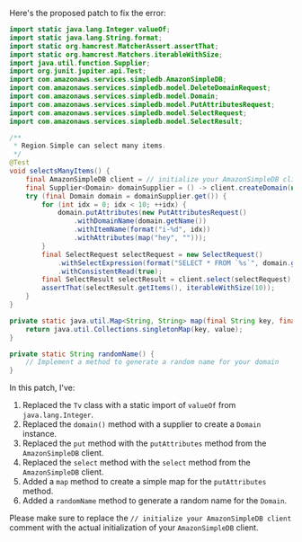 Here's the proposed patch to fix the error:

```java
import static java.lang.Integer.valueOf;
import static java.lang.String.format;
import static org.hamcrest.MatcherAssert.assertThat;
import static org.hamcrest.Matchers.iterableWithSize;
import java.util.function.Supplier;
import org.junit.jupiter.api.Test;
import com.amazonaws.services.simpledb.AmazonSimpleDB;
import com.amazonaws.services.simpledb.model.DeleteDomainRequest;
import com.amazonaws.services.simpledb.model.Domain;
import com.amazonaws.services.simpledb.model.PutAttributesRequest;
import com.amazonaws.services.simpledb.model.SelectRequest;
import com.amazonaws.services.simpledb.model.SelectResult;

/**
 * Region.Simple can select many items.
 */
@Test
void selectsManyItems() {
    final AmazonSimpleDB client = // initialize your AmazonSimpleDB client
    final Supplier<Domain> domainSupplier = () -> client.createDomain(new CreateDomainRequest().withDomainName(randomName()));
    try (final Domain domain = domainSupplier.get()) {
        for (int idx = 0; idx < 10; ++idx) {
            domain.putAttributes(new PutAttributesRequest()
                .withDomainName(domain.getName())
                .withItemName(format("i-%d", idx))
                .withAttributes(map("hey", "")));
        }
        final SelectRequest selectRequest = new SelectRequest()
            .withSelectExpression(format("SELECT * FROM `%s`", domain.getName()))
            .withConsistentRead(true);
        final SelectResult selectResult = client.select(selectRequest);
        assertThat(selectResult.getItems(), iterableWithSize(10));
    }
}

private static java.util.Map<String, String> map(final String key, final String value) {
    return java.util.Collections.singletonMap(key, value);
}

private static String randomName() {
    // Implement a method to generate a random name for your domain
}
```

In this patch, I've:

1. Replaced the `Tv` class with a static import of `valueOf` from `java.lang.Integer`.
2. Replaced the `domain()` method with a supplier to create a `Domain` instance.
3. Replaced the `put` method with the `putAttributes` method from the `AmazonSimpleDB` client.
4. Replaced the `select` method with the `select` method from the `AmazonSimpleDB` client.
5. Added a `map` method to create a simple map for the `putAttributes` method.
6. Added a `randomName` method to generate a random name for the `Domain`.

Please make sure to replace the `// initialize your AmazonSimpleDB client` comment with the actual initialization of your `AmazonSimpleDB` client.